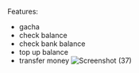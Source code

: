 Features:
- gacha
- check balance
- check bank balance
- top up balance
- transfer money
![Screenshot (37)](https://github.com/user-attachments/assets/4c5c14bb-c5a8-45e4-a12f-3262e7244b71)
